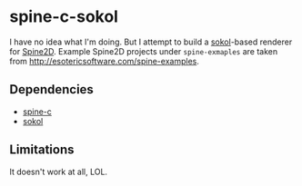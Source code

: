 # spine-c-sokol

I have no idea what I'm doing. But I attempt to build a [sokol](https://github.com/floooh/sokol)-based renderer for [Spine2D](http://esotericsoftware.com/).
Example Spine2D projects under `spine-exmaples` are taken from http://esotericsoftware.com/spine-examples.

## Dependencies

- [spine-c](https://github.com/EsotericSoftware/spine-runtimes/tree/4.0/spine-c)
- [sokol](https://github.com/floooh/sokol)

## Limitations

It doesn't work at all, LOL.
